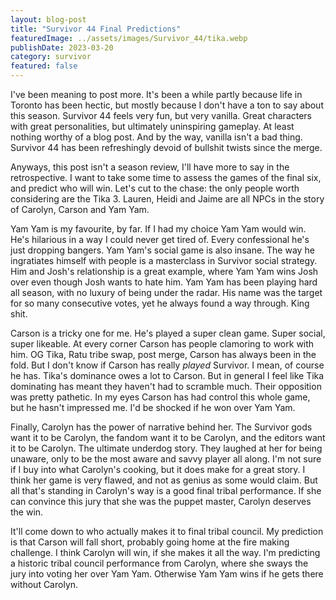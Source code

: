 ```yaml
---
layout: blog-post
title: "Survivor 44 Final Predictions"
featuredImage: ../assets/images/Survivor_44/tika.webp
publishDate: 2023-03-20
category: survivor
featured: false
---
```


I've been meaning to post more. It's been a while partly because life in Toronto has been hectic, but mostly because I don't have a ton to say about this season. Survivor 44 feels very fun, but very vanilla. Great characters with great personalities, but ultimately uninspiring gameplay. At least nothing worthy of a blog post. And by the way, vanilla isn't a bad thing. Survivor 44 has been refreshingly devoid of bullshit twists since the merge.

Anyways, this post isn't a season review, I'll have more to say in the retrospective. I want to take some time to assess the games of the final six, and predict who will win. Let's cut to the chase: the only people worth considering are the Tika 3. Lauren, Heidi and Jaime are all NPCs in the story of Carolyn, Carson and Yam Yam. 

Yam Yam is my favourite, by far. If I had my choice Yam Yam would win. He's hilarious in a way I could never get tired of. Every confessional he's just dropping bangers. Yam Yam's social game is also insane. The way he ingratiates himself with people is a masterclass in Survivor social strategy. Him and Josh's relationship is a great example, where Yam Yam wins Josh over even though Josh wants to hate him. Yam Yam has been playing hard all season, with no luxury of being under the radar. His name was the target for so many consecutive votes, yet he always found a way through. King shit.

Carson is a tricky one for me. He's played a super clean game. Super social, super likeable. At every corner Carson has people clamoring to work with him. OG Tika, Ratu tribe swap, post merge, Carson has always been in the fold. But I don't know if Carson has really *played* Survivor. I mean, of course he has. Tika's dominance owes a lot to Carson. But in general I feel like Tika dominating has meant they haven't had to scramble much. Their opposition was pretty pathetic. In my eyes Carson has had control this whole game, but he hasn't impressed me. I'd be shocked if he won over Yam Yam.

Finally, Carolyn has the power of narrative behind her. The Survivor gods want it to be Carolyn, the fandom want it to be Carolyn, and the editors want it to be Carolyn. The ultimate underdog story. They laughed at her for being unaware, only to be the most aware and savvy player all along. I'm not sure if I buy into what Carolyn's cooking, but it does make for a great story. I think her game is very flawed, and not as genius as some would claim. But all that's standing in Carolyn's way is a good final tribal performance. If she can convince this jury that she was the puppet master, Carolyn deserves the win.

It'll come down to who actually makes it to final tribal council. My prediction is that Carson will fall short, probably going home at the fire making challenge. I think Carolyn will win, if she makes it all the way. I'm predicting a historic tribal council performance from Carolyn, where she sways the jury into voting her over Yam Yam. Otherwise Yam Yam wins if he gets there without Carolyn.